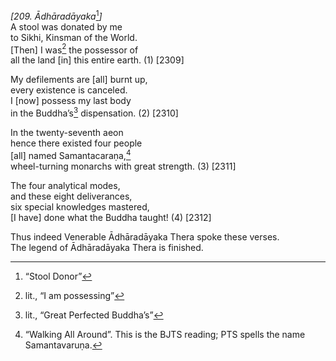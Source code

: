 *\[209. Ādhāradāyaka*[^1]*\]*  
A stool was donated by me  
to Sikhi, Kinsman of the World.  
\[Then\] I was[^2] the possessor of  
all the land \[in\] this entire earth. (1) \[2309\]

My defilements are \[all\] burnt up,  
every existence is canceled.  
I \[now\] possess my last body  
in the Buddha’s[^3] dispensation. (2) \[2310\]

In the twenty-seventh aeon  
hence there existed four people  
\[all\] named Samantacaraṇa,[^4]  
wheel-turning monarchs with great strength. (3) \[2311\]

The four analytical modes,  
and these eight deliverances,  
six special knowledges mastered,  
\[I have\] done what the Buddha taught! (4) \[2312\]

Thus indeed Venerable Ādhāradāyaka Thera spoke these verses.  
The legend of Ādhāradāyaka Thera is finished.  
[^1]: “Stool Donor”  
[^2]: lit., “I am possessing”  
[^3]: lit., “Great Perfected Buddha’s”  
[^4]: “Walking All Around”. This is the BJTS reading; PTS spells the
    name Samantavaruṇa.
